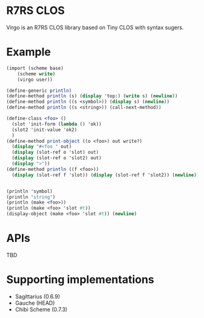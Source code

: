 R7RS CLOS
=========

Virgo is an R7RS CLOS library based on Tiny CLOS with syntax sugers.

Example
=======

```scheme
(import (scheme base)
	(scheme write)
	(virgo user))

(define-generic println)
(define-method println (s) (display 'top:) (write s) (newline))
(define-method println ((s <symbol>)) (display s) (newline))
(define-method println ((s <string>)) (call-next-method))

(define-class <foo> ()
  (slot 'init-form (lambda () 'ok))
  (slot2 'init-value 'ok2)
  )
(define-method print-object ((o <foo>) out write?)
  (display "#<foo " out)
  (display (slot-ref o 'slot) out)
  (display (slot-ref o 'slot2) out)
  (display ">"))
(define-method println ((f <foo>)) 
  (display (slot-ref f 'slot)) (display (slot-ref f 'slot2)) (newline))


(println 'symbol)
(println "string")
(println (make <foo>))
(println (make <foo> 'slot #t))
(display-object (make <foo> 'slot #t)) (newline)
```

APIs
====

TBD


Supporting implementations
==========================

- Sagittarius (0.6.9)
- Gauche (HEAD)
- Chibi Scheme (0.7.3)
